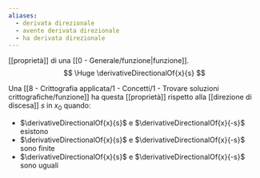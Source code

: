 ```yaml
---
aliases:
  - derivata direzionale
  - avente derivata direzionale
  - ha derivata direzionale
---
```

[[proprietà]] di una [[0 - Generale/funzione|funzione]].
$$
\Huge
\derivativeDirectionalOf{x}{s}
$$

Una [[8 - Crittografia applicata/1 - Concetti/1 - Trovare soluzioni crittografiche/funzione]] ha questa [[proprietà]] rispetto alla [[direzione di discesa]] $s$ in $x_0$ quando:
- $\derivativeDirectionalOf{x}{s}$ e $\derivativeDirectionalOf{x}{-s}$ esistono
- $\derivativeDirectionalOf{x}{s}$ e $\derivativeDirectionalOf{x}{-s}$ sono finite
- $\derivativeDirectionalOf{x}{s}$ e $\derivativeDirectionalOf{x}{-s}$ sono uguali

